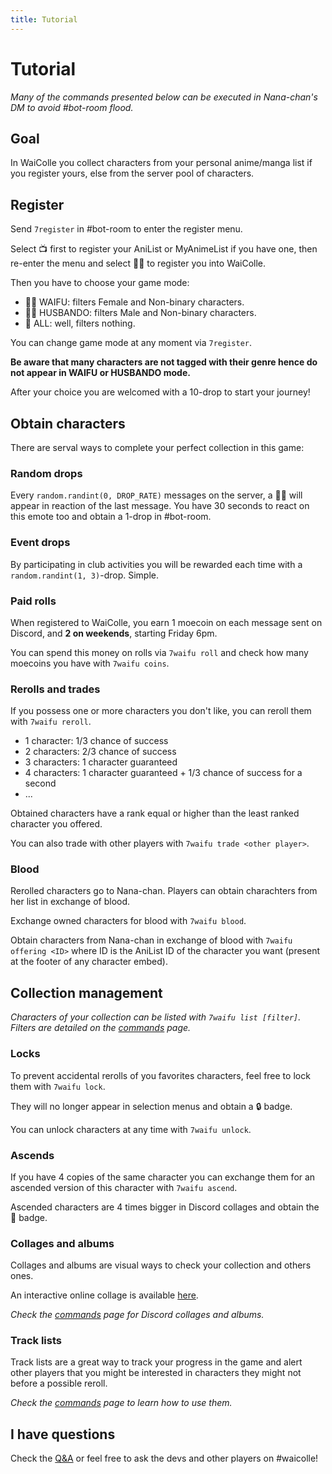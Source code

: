 ```yaml
---
title: Tutorial
---
```


# Tutorial

*Many of the commands presented below can be executed in Nana-chan's DM to avoid #bot-room flood.*

## Goal

In WaiColle you collect characters from your personal anime/manga list if you register yours, else from the server pool of characters.

## Register

Send `7register` in #bot-room to enter the register menu.

Select 📺 first to register your AniList or MyAnimeList if you have one, then re-enter the menu and select 👰‍♀️ to register you into WaiColle.

Then you have to choose your game mode:

* 👰‍♀️ WAIFU: filters Female and Non-binary characters.
* 👰‍♂️ HUSBANDO: filters Male and Non-binary characters.
* 👰 ALL: well, filters nothing.

You can change game mode at any moment via `7register`.

**Be aware that many characters are not tagged with their genre hence do not appear in WAIFU or HUSBANDO mode.**

After your choice you are welcomed with a 10-drop to start your journey!

## Obtain characters

There are serval ways to complete your perfect collection in this game:

### Random drops

Every `random.randint(0, DROP_RATE)` messages on the server, a 👰‍♀️ will appear in reaction of the last message. You have 30 seconds to react on this emote too and obtain a 1-drop in #bot-room. 

### Event drops

By participating in club activities you will be rewarded each time with a `random.randint(1, 3)`-drop. Simple.

### Paid rolls

When registered to WaiColle, you earn 1 moecoin on each message sent on Discord, and **2 on weekends**, starting Friday 6pm.

You can spend this money on rolls via `7waifu roll` and check how many moecoins you have with `7waifu coins`.

### Rerolls and trades

If you possess one or more characters you don't like, you can reroll them with `7waifu reroll`.

* 1 character: 1/3 chance of success
* 2 characters: 2/3 chance of success
* 3 characters: 1 character guaranteed
* 4 characters: 1 character guaranteed + 1/3 chance of success for a second
* ...

Obtained characters have a rank equal or higher than the least ranked character you offered.

You can also trade with other players with `7waifu trade <other player>`.

### Blood

Rerolled characters go to Nana-chan. Players can obtain charachters from her list in exchange of blood.

Exchange owned characters for blood with `7waifu blood`.

Obtain characters from Nana-chan in exchange of blood with `7waifu offering <ID>` where ID is the AniList ID of the character you want (present at the footer of any character embed).

## Collection management

*Characters of your collection can be listed with `7waifu list [filter]`. Filters are detailed on the [commands](/help/commands) page.*

### Locks

To prevent accidental rerolls of you favorites characters, feel free to lock them with `7waifu lock`.

They will no longer appear in selection menus and obtain a 🔒 badge.

You can unlock characters at any time with `7waifu unlock`.

### Ascends

If you have 4 copies of the same character you can exchange them for an ascended version of this character with `7waifu ascend`.

Ascended characters are 4 times bigger in Discord collages and obtain the 🌟 badge.

### Collages and albums

Collages and albums are visual ways to check your collection and others ones.

An interactive online collage is available [here](/collage/324820379527020540).

*Check the [commands](/help/commands) page for Discord collages and albums.*

### Track lists

Track lists are a great way to track your progress in the game and alert other players that you might be interested in characters they might not before a possible reroll.

*Check the [commands](/help/commands) page to learn how to use them.*

## I have questions

Check the [Q&A](/help/q-and-a) or feel free to ask the devs and other players on #waicolle!

